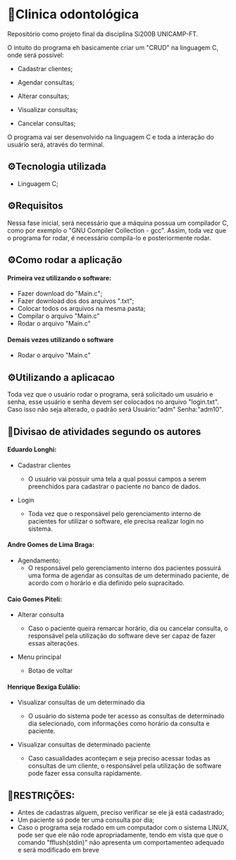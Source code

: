 # :tooth:Clinica odontológica
Repositório como projeto final da disciplina Si200B UNICAMP-FT.

O intuito do programa eh basicamente criar um "CRUD" na linguagem C, onde será possivel:

- Cadastrar clientes; 
    
- Agendar consultas;
    
- Alterar consultas;
    
- Visualizar consultas;
    
- Cancelar consultas;

O programa vai ser desenvolvido na linguagem C e toda a interação do usuário será, através do terminal.

## :gear:Tecnologia utilizada
- Linguagem C;

## :gear:Requisitos
Nessa fase inicial, será necessário que a máquina possua um compilador C, como por exemplo o "GNU Compiler Collection - gcc". Assim, toda vez que o programa for rodar, é necessário compila-lo e posteriormente rodar.

## :gear:Como rodar a aplicação
#### Primeira vez utilizando o software:
- Fazer download do "Main.c";
- Fazer download dos dos arquivos ".txt";
- Colocar todos os arquivos na mesma pasta;
- Compilar o arquivo "Main.c"
- Rodar o arquivo "Main.c"
#### Demais vezes utilizando o software
- Rodar o arquivo "Main.c"

## :gear:Utilizando a aplicacao
Toda vez que o usuário rodar o programa, será solicitado um usuário e senha, esse usuário e senha devem ser colocados no arquivo "login.txt". Caso isso não seja alterado, o padrão será Usuário:"adm" Senha:"adm10".

## :safety_vest:Divisao de atividades segundo os autores

#### Eduardo Longhi:

- Cadastrar clientes
	- O usuário vai possuir uma tela a qual possui campos a serem preenchidos para cadastrar o
	paciente no banco de dados.
        
- Login
	- Toda vez que o responsável pelo gerenciamento interno de pacientes for utilizar o software,
	ele precisa realizar login no sistema.

#### Andre Gomes de Lima Braga:

- Agendamento;
	- O responsável pelo gerenciamento interno dos pacientes possuirá uma forma de agendar as
	consultas de um determinado paciente, de acordo com o horário e dia definido pelo supracitado.


#### Caio Gomes Piteli:

- Alterar consulta
	- Caso o paciente queira remarcar horário, dia ou cancelar consulta, o responsável pela
	utilização do software deve ser capaz de fazer essas alterações.

- Menu principal
	- Botao de voltar

#### Henrique Bexiga Eulálio:

- Visualizar consultas de um determinado dia
	- O usuário do sistema pode ter acesso as consultas de determinado dia selecionado, com
	informações como horário da consulta e paciente.

- Visualizar consultas de determinado paciente
	- Caso casualidades aconteçam e seja preciso acessar todas as consultas de um cliente, o
	responsável pela utilização de software pode fazer essa consulta rapidamente.


## :stop_sign:RESTRIÇÕES:
- Antes de cadastras alguem, preciso verificar se ele já está cadastrado;
- Um paciente só pode ter uma consulta por dia;
- Caso o programa seja rodado em um computador com o sistema LINUX, pode ser que ele não rode apropriadamente, tendo em vista que que o comando "fflush(stdin)" não apresenta um comportamenteo adequado e será modificado em breve
